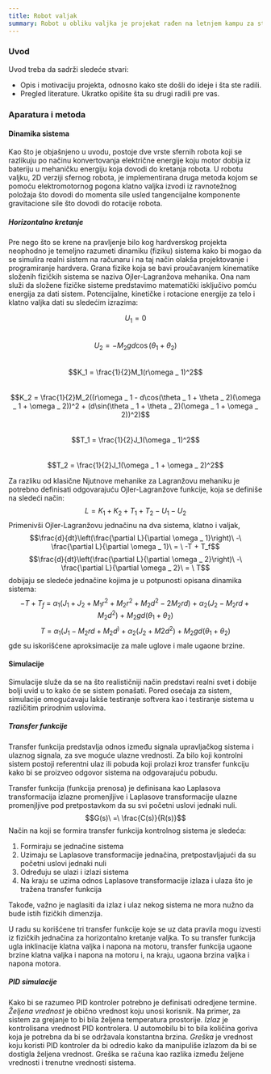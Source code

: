```yaml
---
title: Robot valjak
summary: Robot u obliku valjka je projekat rađen na letnjem kampu za stare polaznike 2022. godine od Nikole Ristanovića i Filipa Bajraktarija.
---
```



### Uvod

Uvod treba da sadrži sledeće stvari:

- Opis i motivaciju projekta, odnosno kako ste došli do ideje i šta ste radili.
- Pregled literature. Ukratko opišite šta su drugi radili pre vas.


### Aparatura i metoda

#### Dinamika sistema

Kao što je objašnjeno u uvodu, postoje dve vrste sfernih robota koji se razlikuju po načinu konvertovanja električne energije koju motor dobija iz bateriju u mehaničku energiju koja dovodi do kretanja robota. U robotu valjku, 2D verziji sfernog robota, je implementirana druga metoda kojom se pomoću elektromotornog pogona klatno valjka izvodi iz ravnotežnog položaja što dovodi do momenta sile usled tangencijalne komponente gravitacione sile što dovodi do rotacije robota. 

##### Horizontalno kretanje

Pre nego što se krene na pravljenje bilo kog hardverskog projekta neophodno je temeljno razumeti dinamiku (fiziku) sistema kako bi mogao da se simulira realni sistem na računaru i na taj način olakša projektovanje i programiranje hardvera. Grana fizike koja se bavi proučavanjem kinematike složenih fizičkih sistema se naziva Ojler-Lagranžova mehanika. Ona nam služi da složene fizičke sisteme predstavimo matematički isključivo pomću energija za dati sistem. Potencijalne, kinetičke i rotacione energije za telo i klatno valjka dati su sledećim izrazima:

$$U_1 = 0$$  
$$U_2 = -M_2gd\cos(\theta _ 1 + \theta _ 2)$$  
$$K_1 = \frac{1}{2}M_1(r\omega _ 1)^2$$  
$$K_2 = \frac{1}{2}M_2((r\omega _ 1 - d\cos(\theta _ 1 + \theta _ 2)(\omega _ 1 + \omega _ 2))^2 + (d\sin(\theta _ 1 + \theta _ 2)(\omega _ 1 + \omega _ 2))^2)$$  
$$T_1 = \frac{1}{2}J_1(\omega _ 1)^2$$  
$$T_2 = \frac{1}{2}J_1(\omega _ 1 + \omega _ 2)^2$$  

Za razliku od klasične Njutnove mehanike za Lagranžovu mehaniku je potrebno definisati odgovarajuću Ojler-Lagranžove funkcije, koja se definiše na sledeći način:
$$L = K_1 + K_2 + T_1 + T_2 - U_1 - U_2$$
Primenivši Ojler-Lagranžovu jednačinu na dva sistema, klatno i valjak,
$$\frac{d}{dt}\left(\frac{\partial L}{\partial \omega _ 1}\right)\ -\ \frac{\partial L}{\partial \omega _ 1}\ = \ -T + T_f$$
$$\frac{d}{dt}\left(\frac{\partial L}{\partial \omega _ 2}\right)\ -\ \frac{\partial L}{\partial \omega _ 2}\ = \ T$$
dobijaju se sledeće jednačine kojima je u potpunosti opisana dinamika sistema:
$$-T + T_f\ =\ \alpha_1(J_1 + J_2 + M_1r^2 + M_2r^2 + M_2d^2 - 2M_2rd)\ +\ \alpha_2(J_2 - M_2rd + M_2d^2)\ +\ M_2gd(\theta_1 + \theta_2)$$
$$T\ =\ \alpha_1(J_1 - M_2rd + M_2d^) + \alpha_2(J_2 + M2d^2) + M_2gd(\theta_1 + \theta_2)$$
gde su iskorišćene aproksimacije za male uglove i male ugaone brzine.

#### Simulacije

Simulacije služe da se na što realističniji način predstavi realni svet i dobije bolji uvid u to kako će se sistem ponašati. Pored osećaja za sistem, simulacije omogućavaju lakše testiranje softvera kao i testiranje sistema u različitim prirodnim uslovima.

##### Transfer funkcije

Transfer funkcija predstavlja odnos između signala upravljačkog sistema i ulaznog signala, za sve moguće ulazne vrednosti. Za bilo koji kontrolni sistem postoji referentni ulaz ili pobuda koji prolazi kroz transfer funkciju kako bi se proizveo odgovor sistema na odgovarajuću pobudu.

Transfer funkcija (funkcija prenosa) je definisana kao Laplasova transformacija izlazne promenjljive i Laplasove transformacije ulazne promenjljive pod pretpostavkom da su svi početni uslovi jednaki nuli.
$$G(s)\ =\ \frac{C(s)}{R(s)}$$
Način na koji se formira transfer funkcija kontrolnog sistema je sledeća:

1. Formiraju se jednačine sistema
2. Uzimaju se Laplasove transformacije jednačina, pretpostavljajući da su početni uslovi jednaki nuli
3. Određuju se ulazi i izlazi sistema
4. Na kraju se uzima odnos Laplasove transformacije izlaza i ulaza što je tražena transfer funkcija

Takođe, važno je naglasiti da izlaz i ulaz nekog sistema ne mora nužno da bude istih fizičkih dimenzija.

U radu su korišćene tri transfer funkcije koje se uz data pravila mogu izvesti iz fizičkih jednačina za horizontalno kretanje valjka. To su transfer funkcija ugla inklinacije klatna valjka i napona na motoru, transfer funkcija ugaone brzine klatna valjka i napona na motoru i, na kraju, ugaona brzina valjka i napona motora.

##### PID simulacije

Kako bi se razumeo PID kontroler potrebno je definisati odredjene termine. *Željena vrednost* je obično vrednost koju unosi korisnik. Na primer, za sistem za grejanje to bi bila željena temperatura prostorije. *Izlaz* je kontrolisana vrednost PID kontrolera. U automobilu bi to bila količina goriva koja je potrebna da bi se održavala konstantna brzina. *Greška* je vrednost koju koristi PID kontroler da bi odredio kako da manipuliše izlazom da bi se dostigla željena vrednost. Greška se računa kao razlika između željene vrednosti i trenutne vrednosti sistema.